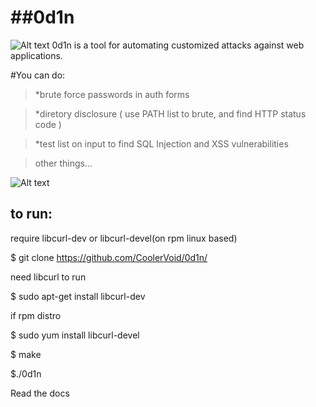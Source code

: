 ##0d1n
=====
![Alt text](https://github.com/CoolerVoid/0d1n/blob/master/doc/images/overview1.png)
0d1n is a tool for automating customized attacks against web applications.


#You can do: 

> *brute force passwords in auth forms

> *diretory disclosure ( use PATH list to brute, and find HTTP status code )

> *test list on input to find SQL Injection and XSS vulnerabilities 

> other things...

                             
![Alt text](https://github.com/CoolerVoid/0d1n/blob/master/doc/images/tables.png)

## to run:

require libcurl-dev or libcurl-devel(on rpm linux based)

$ git clone https://github.com/CoolerVoid/0d1n/

 
need libcurl to run

  
$ sudo apt-get install libcurl-dev

if rpm distro

$ sudo yum install libcurl-devel

$ make

$./0d1n



Read the docs


